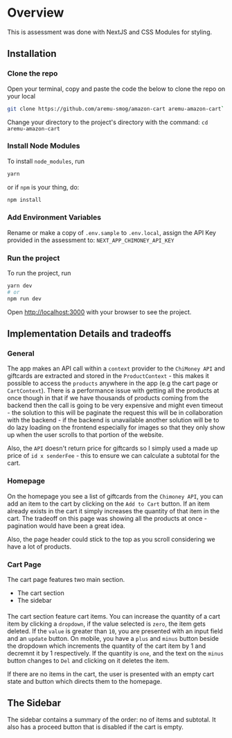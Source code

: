 # Overview

This is assessment was done with NextJS and CSS Modules for styling.

## Installation

### Clone the repo

Open your terminal, copy and paste the code the below to clone the repo on your local

```bash
git clone https://github.com/aremu-smog/amazon-cart aremu-amazon-cart`
```

Change your directory to the project's directory with the command: `cd aremu-amazon-cart`

### Install Node Modules

To install `node_modules`, run

```bash
yarn
```

or if `npm` is your thing, do:

```bash
npm install
```

### Add Environment Variables

Rename or make a copy of `.env.sample` to `.env.local`, assign the API Key provided in the assessment to: `NEXT_APP_CHIMONEY_API_KEY`

### Run the project

To run the project, run

```bash
yarn dev
# or
npm run dev
```

Open [http://localhost:3000](http://localhost:3000) with your browser to see the project.

## Implementation Details and tradeoffs

### General

The app makes an API call within a `context` provider to the `ChiMoney API` and giftcards are extracted and stored in the `ProductContext` - this makes it possible to access the `products` anywhere in the app (e.g the cart page or `CartContext`). There is a performance issue with getting all the products at once though in that if we have thousands of products coming from the backend then the call is going to be very expensive and might even timeout - the solution to this will be paginate the request this will be in collaboration with the backend - if the backend is unavailable another solution will be to do lazy loading on the frontend especially for images so that they only show up when the user scrolls to that portion of the website.

Also, the `API` doesn't return price for giftcards so I simply used a made up price of `id x senderFee` - this to ensure we can calculate a subtotal for the cart.

### Homepage

On the homepage you see a list of giftcards from the `Chimoney API`, you can add an item to the cart by clicking on the `Add to Cart` button. If an item already exists in the cart it simply increases the quantity of that item in the cart. The tradeoff on this page was showing all the products at once - pagination would have been a great idea.

Also, the page header could stick to the top as you scroll considering we have a lot of products.

### Cart Page

The cart page features two main section.

- The cart section
- The sidebar

####

The cart section feature cart items. You can increase the quantity of a cart item by clicking a `dropdown`, if the value selected is `zero`, the item gets deleted. If the `value` is greater than `10`, you are presented with an input field and an `update` button. On mobile, you have a `plus` and `minus` button beside the dropdown which increments the quantity of the cart item by 1 and decremnt it by 1 respectively. If the quantity is `one`, and the text on the `minus` button changes to `Del` and clicking on it deletes the item.

If there are no items in the cart, the user is presented with an empty cart state and button which directs them to the homepage.

## The Sidebar

The sidebar contains a summary of the order: no of items and subtotal. It also has a proceed button that is disabled if the cart is empty.
